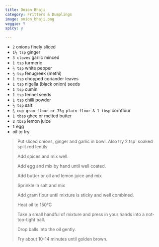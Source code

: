```yaml
---
title: Onion Bhaji 
category: Fritters & Dumplings
image: onion_bhaji.png
veggie: Y
spicy: y

--- 
```

* `2` onions finely sliced
* `1½ tsp` ginger
* `3 cloves` garlic minced
* `1 tsp` turmeric
* `½ tsp` white pepper
* `½ tsp` fenugreek (methi)
* `1 tsp` chopped coriander leaves
* `1 tsp` nigella (black onion) seeds
* `1 tsp` cumin
* `1 tsp` fennel seeds
* `1 tsp` chilli powder
* `½ tsp` salt
* `¾ cup gram flour or 75g plain flour & 1 tbsp` cornflour
* `1 tbsp` ghee or melted butter
* `2 tbsp` lemon juice
* `1` egg
* oil to fry

> Put sliced onions, ginger and garlic in bowl. Also try 2 tsp` soaked split red lentils
>
> Add spices and mix well.
>
> Add egg and mix by hand until well coated. 
>
> Add butter or oil and lemon juice and mix
>
> Sprinkle in salt and mix
>
> Add gram flour until mixture is sticky and well combined. 
>
> Heat oil to 150°C
>
> Take a small handful of mixture and press in your hands into a not-too-tight ball.
>
> Drop balls into the oil gently.
>
> Fry about 10-14 minutes until golden brown.

